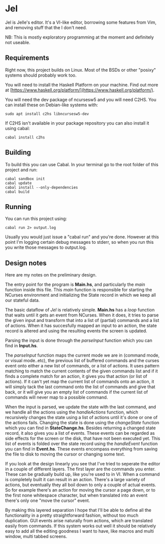 Jel
===

Jel is Jelle's editor. It's a VI-like editor, borrowing some features
from Vim, and removing stuff that the I don't need.

NB: This is mostly exploratory programming at the moment and definitely not
useable.

Requirements
------------
Right now, this project builds on Linux. Most of the BSDs or other "posixy"
systems should probably work too.

You will need to install the Haskell Platform on your machine. Find out more at
[https://www.haskell.org/platform/](https://www.haskell.org/platform/).

You will need the dev package of ncursesw5 and you will need C2HS. You can
install these on Debian-like systems with:

```
sudo apt install c2hs libncursesw5-dev
```

If C2HS isn't available in your package repository you can also install it
using cabal:

```
cabal install c2hs
```

Building
--------
To build this you can use Cabal. In your terminal go to the root folder of this
project and run:

```
cabal sandbox init
cabal update
cabal install --only-dependencies
cabal build
```

Running
-------
You can run this project using:

```
cabal run 2> output.log
```

Usually you would just issue a "cabal run" and you're done. However at this
point I'm logging certain debug messages to stderr, so when you run this you
write those messages to output.log.

Design notes
------------
Here are my notes on the preliminary design.

The entry point for the program is **Main.hs**, and particularly the *main*
function inside this file. This *main* function is responsible for starting the
NCurses environment and initializing the State record in which we keep all our
stateful data.

The basic dataflow of *Jel* is relatively simple. **Main.hs** has a *loop*
function that waits until it gets an event from NCurses. When it does,
it tries to parse the given input and transform that into a list of (partial)
commands and a list of actions. When it has succesfully mapped an input to an
action, the state record is altered and using the resulting events the screen
is updated.

Parsing the input is done through the *parseInput* function which you can find
in **Input.hs**.

The *parseInput* function maps the current mode we are in (command mode, or
visual mode..etc), the previous list of buffered commands and the curses event
onto either a new list of commands, or a list of actions. It uses pattern
matching to match the current contents of the given commands list and if it
finds a complete match for an action, it gives you that action (or list of
actions).  If it can't yet map the current list of commands onto an action, it
will simply tack the last command onto the list of commands and give that back,
or it will give you an empty list of commands if the current list of commands
will never map to a possible command.

When the input is parsed, we update the state with the last command, and we
handle all the actions using the *handleActions* function, which recursively
changes the state using a list of actions until it's done or one of the actions
fails. Changing the state is done using the *changeState* function which you
can find in **StateChange.hs**. Besides returning a changed state record, it
also gives you a list of events. These events can be regarded as side effects
for the screen or the disk, that have not been executed yet. This list of
events is folded over the state record using the *handleEvent* function you can
find in **Event.hs**. These events encompass everything from saving the file to
disk to moving the cursor or changing some text.

If you look at the design linearly you see that I've tried to seperate the
editor in a couple of different layers. The first layer are the commands you
enter. These can be gradually build up, like you're used to in VI. When a
command is completely built it can result in an action. There's a large variety
of actions, but eventually they all boil down to only a couple of actual
events. So for example there's an action for moving the cursor a page down, or
to the first none whitespace character, but when translated into an event
there's only one "move the cursor" event.

By making this layered separation I hope that I'll be able to define all the
functionality in a pretty straightforward fashion, without too much
duplication.  GUI events arise naturally from actions, which are translated
easily from commands. If this system works out well it should be relatively
easy to add all the editing goodness I want to have, like macros and multi
window, multi tabbed screens.
